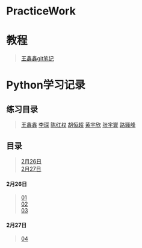 # PracticeWork

# 教程
> [王鑫鑫git笔记](https://github.com/614610440/my_study/blob/master/git.md)

# Python学习记录  
## 练习目录
> [王鑫鑫](practice/wxx/README.md)
> [李琛](practice/lc/README.md)
> [陈红权](practice/chq/README.md)
> [胡恒超](practice/hhc/README.md)
> [黄宇欣](practice/hyx/README.md)
> [张宇寰](practice/zyh/README.md)
> [路骚峰](practice/lsf/README.md)

## 目录  
> [2月26日](#2月26日)  
> [2月27日](#2月27日)  
#### 2月26日  
> [01](study/01_HelloPython.py)  
> [02](study/02_List.py)  
> [03](study/03_String.py)  
#### 2月27日  
> [04](study/04_Dict.py)  